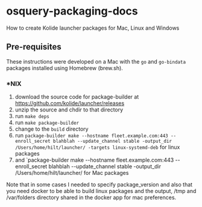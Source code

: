 # osquery-packaging-docs
How to create Kolide launcher packages for Mac, Linux and Windows

## Pre-requisites 

These instructions were developed on a Mac with the `go` and `go-bindata` packages installed using Homebrew (brew.sh).

### *NIX

1. download the source code for package-builder at https://github.com/kolide/launcher/releases
2. unzip the source and chdir to that directory
3. run `make deps`
4. run `make package-builder`
5. change to the `build` directory
6. run `package-builder make --hostname fleet.example.com:443 --enroll_secret blahblah --update_channel stable -output_dir /Users/home/hilt/launcher/ -targets linux-systemd-deb` for linux packages
7. and `package-builder make --hostname fleet.example.com:443 --enroll_secret blahblah --update_channel stable -output_dir /Users/home/hilt/launcher/ for Mac packages

Note that in some cases I needed to specify package_version and also that you need docker to be able to build linux packages and the output, /tmp and /var/folders directory shared in the docker app for mac preferences.

